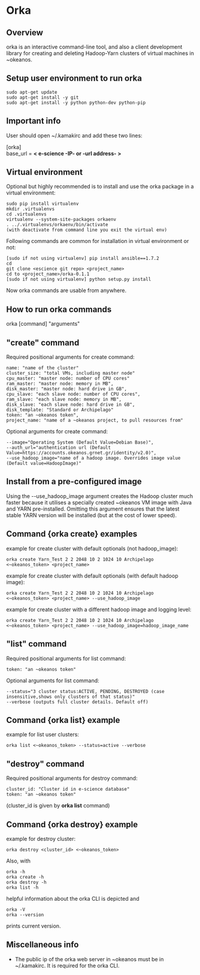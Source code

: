 Orka
=====


Overview
--------

orka is an interactive command-line tool, and also a
client development library for creating and deleting Hadoop-Yarn clusters of virtual machines
in ~okeanos.

Setup user environment to run orka
--------------------------------
    sudo apt-get update
    sudo apt-get install -y git
    sudo apt-get install -y python python-dev python-pip

Important info    
--------------
    
User should open ~/.kamakirc and add these two lines:
    
[orka]                                                              
base_url = **< e-science -IP- or -url address- >**

Virtual environment
-------


Optional but highly recommended is to install and use the orka package in a virtual environment:
 
    sudo pip install virtualenv
    mkdir .virtualenvs
    cd .virtualenvs
    virtualenv --system-site-packages orkaenv
    . ../.virtualenvs/orkaenv/bin/activate
    (with deactivate from command line you exit the virtual env)
    
Following commands are common for installation in virtual environment or not:

    [sudo if not using virtualenv] pip install ansible==1.7.2
    cd
    git clone <escience git repo> <project_name> 
    cd to <project_name>/orka-0.1.1
    [sudo if not using virtualenv] python setup.py install
 
  Now orka commands are usable from anywhere.







How to run orka commands
------------------------
orka [command] "arguments"

"create" command
-----------

Required positional arguments for create command:
         
    name: "name of the cluster" 
    cluster_size: "total VMs, including master node" 
    cpu_master: "master node: number of CPU cores" 
    ram_master: "master node: memory in MB",
    disk_master: "master node: hard drive in GB",
    cpu_slave: "each slave node: number of CPU cores",
    ram_slave: "each slave node: memory in MB",
    disk_slave: "each slave node: hard drive in GB",
    disk_template: "Standard or Archipelago"
    token: "an ~okeanos token",
    project_name: "name of a ~okeanos project, to pull resources from"
    
Optional arguments for create command:

    --image="Operating System (Default Value=Debian Base)",
    --auth_url="authentication url (Default Value=https://accounts.okeanos.grnet.gr/identity/v2.0)",
    --use_hadoop_image="name of a hadoop image. Overrides image value (Default value=HadoopImage)"

Install from a pre-configured image
----------------------------------

Using the --use_hadoop_image argument creates the Hadoop cluster much faster because it utilises a specially
created ~okeanos VM image with Java and YARN pre-installed. Omitting this argument ensures that the latest
stable YARN version will be installed (but at the cost of lower speed).

Command {orka create} examples
---------------------------

example for create cluster with default optionals (not hadoop_image):

    orka create Yarn_Test 2 2 2048 10 2 1024 10 Archipelago <~okeanos_token> <project_name>

example for create cluster with default optionals (with default hadoop image):

    orka create Yarn_Test 2 2 2048 10 2 1024 10 Archipelago <~okeanos_token> <project_name> --use_hadoop_image

example for create cluster with a different hadoop image and logging level:

    orka create Yarn_Test 2 2 2048 10 2 1024 10 Archipelago <~okeanos_token> <project_name> --use_hadoop_image=hadoop_image_name

"list" command
----------------

Required positional arguments for list command:

    token: "an ~okeanos token"

Optional arguments for list command:

    --status="3 cluster status:ACTIVE, PENDING, DESTROYED (case insensitive,shows only clusters of that status)"
    --verbose (outputs full cluster details. Default off)
    
Command {orka list} example
---------------------------    

example for list user clusters:

    orka list <~okeanos_token> --status=active --verbose
    

"destroy" command
----------------

Required positional arguments for destroy command:

    cluster_id: "Cluster id in e-science database" 
    token: "an ~okeanos token"
(cluster_id is given by **orka list** command)


Command {orka destroy} example
---------------------------

example for destroy cluster:

    orka destroy <cluster_id> <~okeanos_token>

Also, with

    orka -h
    orka create -h
    orka destroy -h
    orka list -h

helpful information about the orka CLI is depicted and

    orka -V
    orka --version
    
prints current version.

Miscellaneous info
----------------

- The public ip of the orka web server in ~okeanos must be in ~/.kamakirc. It is required for the orka CLI.


